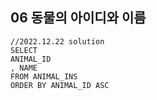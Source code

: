 ## 06 동물의 아이디와 이름

```oracle
//2022.12.22 solution
SELECT
ANIMAL_ID
, NAME
FROM ANIMAL_INS
ORDER BY ANIMAL_ID ASC
```
